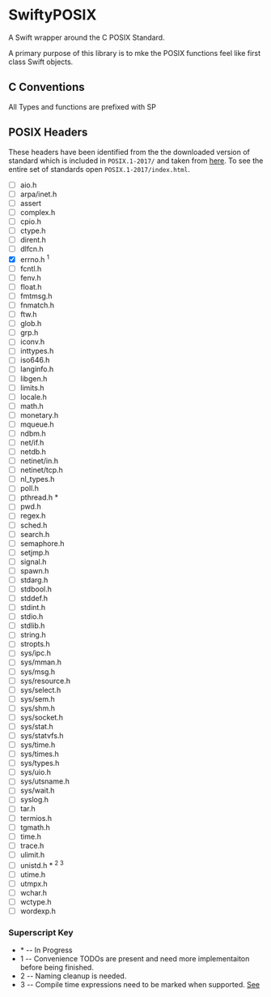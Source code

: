 # SwiftyPOSIX

A Swift wrapper around the C POSIX Standard.

A primary purpose of this library is to mke the POSIX functions feel like first class Swift objects.

## C Conventions
All Types and functions are prefixed with SP

## POSIX Headers

These headers have been identified from the the downloaded version of standard which is included in `POSIX.1-2017/` and taken from [here](http://pubs.opengroup.org/onlinepubs/9699919799/).
To see the entire set of standards open `POSIX.1-2017/index.html`.

- [ ] aio.h
- [ ] arpa/inet.h
- [ ] assert
- [ ] complex.h
- [ ] cpio.h
- [ ] ctype.h
- [ ] dirent.h
- [ ] dlfcn.h
- [x] errno.h <sup>1</sup>
- [ ] fcntl.h
- [ ] fenv.h
- [ ] float.h
- [ ] fmtmsg.h
- [ ] fnmatch.h
- [ ] ftw.h
- [ ] glob.h
- [ ] grp.h
- [ ] iconv.h
- [ ] inttypes.h
- [ ] iso646.h
- [ ] langinfo.h
- [ ] libgen.h
- [ ] limits.h
- [ ] locale.h
- [ ] math.h
- [ ] monetary.h
- [ ] mqueue.h
- [ ] ndbm.h
- [ ] net/if.h
- [ ] netdb.h
- [ ] netinet/in.h
- [ ] netinet/tcp.h
- [ ] nl_types.h
- [ ] poll.h
- [ ] pthread.h *
- [ ] pwd.h
- [ ] regex.h
- [ ] sched.h
- [ ] search.h
- [ ] semaphore.h
- [ ] setjmp.h
- [ ] signal.h
- [ ] spawn.h
- [ ] stdarg.h
- [ ] stdbool.h
- [ ] stddef.h
- [ ] stdint.h
- [ ] stdio.h
- [ ] stdlib.h
- [ ] string.h
- [ ] stropts.h
- [ ] sys/ipc.h
- [ ] sys/mman.h
- [ ] sys/msg.h
- [ ] sys/resource.h
- [ ] sys/select.h
- [ ] sys/sem.h
- [ ] sys/shm.h
- [ ] sys/socket.h
- [ ] sys/stat.h
- [ ] sys/statvfs.h
- [ ] sys/time.h
- [ ] sys/times.h
- [ ] sys/types.h
- [ ] sys/uio.h
- [ ] sys/utsname.h
- [ ] sys/wait.h
- [ ] syslog.h
- [ ] tar.h
- [ ] termios.h
- [ ] tgmath.h
- [ ] time.h
- [ ] trace.h
- [ ] ulimit.h
- [ ] unistd.h * <sup>2 3</sup>
- [ ] utime.h
- [ ] utmpx.h
- [ ] wchar.h
- [ ] wctype.h
- [ ] wordexp.h

### Superscript Key
* \* -- In Progress
* 1 -- Convenience TODOs are present and need more implementaiton before being finished.
* 2 -- Naming cleanup is needed.
* 3 -- Compile time expressions need to be marked when supported. [See](https://forums.swift.org/t/compile-time-constant-expressions-for-swift/12879)
